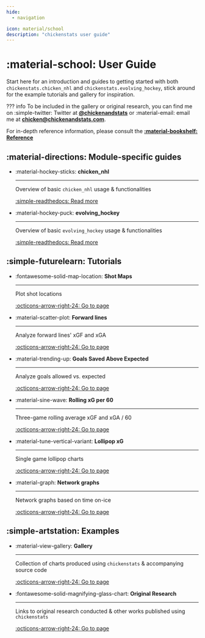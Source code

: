 ```yaml
---
hide:
  - navigation

icon: material/school
description: "chickenstats user guide"
---
```


# :material-school: **User Guide**

Start here for an introduction and guides to getting started with both `chickenstats.chicken_nhl` and
`chickenstats.evolving_hockey`, stick around for the example tutorials and gallery for inspiration.

??? info
    To be included in the gallery or original research, you can find me on :simple-twitter: Twitter
    at **[@chickenandstats](https://twitter.com/chickenandstats)** or :material-email: email me
    at **[chicken@chickenandstats.com](mailto:chicken@chickenandstats.com)**.

For in-depth reference information, please consult the **[:material-bookshelf: Reference](../reference/reference.md)**


## :material-directions: **Module-specific guides**

<div class="grid cards" markdown>

-   :material-hockey-sticks: **chicken_nhl**

    ---

    Overview of basic `chicken_nhl` usage & functionalities

    [:simple-readthedocs: Read more](chicken_nhl/chicken_nhl.md)

-   :material-hockey-puck: **evolving_hockey**

    ---

    Overview of basic `evolving_hockey` usage & functionalities

    [:simple-readthedocs: Read more](evolving_hockey/evolving_hockey.md)

</div>

## :simple-futurelearn: **Tutorials**

<div class="grid cards" markdown>

-   :fontawesome-solid-map-location: **Shot Maps**

    ---

    Plot shot locations

    [:octicons-arrow-right-24: Go to page](tutorials/shot_maps.md)

-   :material-scatter-plot: **Forward lines**

    ---

    Analyze forward lines' xGF and xGA 

    [:octicons-arrow-right-24: Go to page](tutorials/forward_lines.md)

-   :material-trending-up: **Goals Saved Above Expected**

    ---

    Analyze goals allowed vs. expected

    [:octicons-arrow-right-24: Go to page](tutorials/gsax.md)

-   :material-sine-wave: **Rolling xG per 60**

    ---

    Three-game rolling average xGF and xGA / 60

    [:octicons-arrow-right-24: Go to page](tutorials/rolling_xg.md)

-   :material-tune-vertical-variant: **Lollipop xG**

    ---

    Single game lollipop charts

    [:octicons-arrow-right-24: Go to page](tutorials/lollipop.md)

-   :material-graph: **Network graphs**

    ---

    Network graphs based on time on-ice

    [:octicons-arrow-right-24: Go to page](tutorials/network.md)

</div>

## :simple-artstation: **Examples**

<div class="grid cards" markdown>

-   :material-view-gallery: **Gallery**

    ---

    Collection of charts produced using `chickenstats` & accompanying source code 

    [:octicons-arrow-right-24: Go to page](examples/gallery.md)

-   :fontawesome-solid-magnifying-glass-chart: **Original Research**

    ---

    Links to original research conducted & other works published using `chickenstats`

    [:octicons-arrow-right-24: Go to page](examples/original_research.md)

</div>
